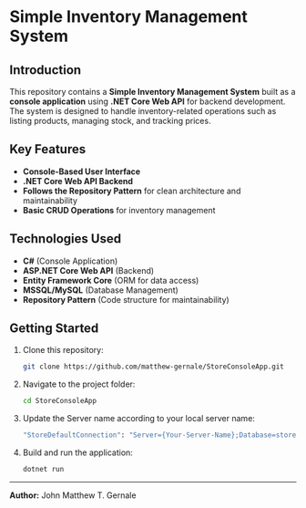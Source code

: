# Simple Inventory Management System

## Introduction
This repository contains a **Simple Inventory Management System** built as a **console application** using **.NET Core Web API** for backend development. The system is designed to handle inventory-related operations such as listing products, managing stock, and tracking prices.

## Key Features
- **Console-Based User Interface**
- **.NET Core Web API Backend**
- **Follows the Repository Pattern** for clean architecture and maintainability
- **Basic CRUD Operations** for inventory management

## Technologies Used
- **C#** (Console Application)
- **ASP.NET Core Web API** (Backend)
- **Entity Framework Core** (ORM for data access)
- **MSSQL/MySQL** (Database Management)
- **Repository Pattern** (Code structure for maintainability)

## Getting Started
1. Clone this repository:
   ```sh
   git clone https://github.com/matthew-gernale/StoreConsoleApp.git
   ```
2. Navigate to the project folder:
   ```sh
   cd StoreConsoleApp
   ```
3. Update the Server name according to your local server name:
   ```sh
   "StoreDefaultConnection": "Server={Your-Server-Name};Database=store_db;Trusted_Connection=True;TrustServerCertificate=True;"
   ```
4. Build and run the application:
   ```sh
   dotnet run
   ```
---

**Author:** John Matthew T. Gernale


